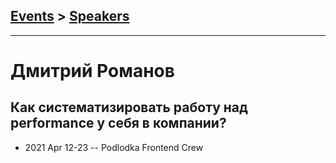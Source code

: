 ## [Events](../README.md) > [Speakers](../speakers.md)
---

# Дмитрий Романов

## Как систематизировать работу над performance у себя в компании?
- 2021 Apr 12-23 -- Podlodka Frontend Crew    
